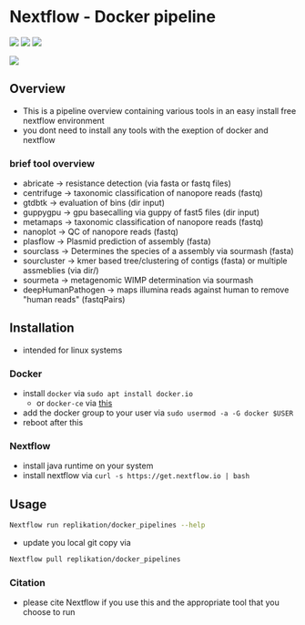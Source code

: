 # Nextflow - Docker pipeline

![](https://img.shields.io/badge/nextflow-19.10.0-brightgreen)
![](https://img.shields.io/badge/uses-docker-blue.svg)
![](https://img.shields.io/badge/licence-GPL--3.0-lightgrey.svg)

![](https://github.com/replikation/docker_pipelines/workflows/Syntax_check/badge.svg)

## Overview

* This is a pipeline overview containing various tools in an easy install free nextflow environment
* you dont need to install any tools with the exeption of docker and nextflow

### brief tool overview

* abricate -> resistance detection (via fasta or fastq files)
* centrifuge -> taxonomic classification of nanopore reads (fastq)
* gtdbtk -> evaluation of bins (dir input)
* guppygpu -> gpu basecalling via guppy of fast5 files (dir input)
* metamaps -> taxonomic classification of nanopore reads (fastq) 
* nanoplot -> QC of nanopore reads (fastq)
* plasflow -> Plasmid prediction of assembly (fasta)
* sourclass -> Determines the species of a assembly via sourmash (fasta)
* sourcluster -> kmer based tree/clustering of contigs (fasta) or multiple assmeblies (via dir/)
* sourmeta -> metagenomic WIMP determination via sourmash
* deepHumanPathogen -> maps illumina reads against human to remove "human reads" (fastqPairs)

## Installation

* intended for linux systems

### Docker

* install `docker` via `sudo apt install docker.io`
	* or `docker-ce` via [this](https://docs.docker.com/install/linux/docker-ce/ubuntu/)
* add the docker group to your user via `sudo usermod -a -G docker $USER`
* reboot after this

### Nextflow

* install java runtime on your system
* install nextflow via ``curl -s https://get.nextflow.io | bash``

## Usage

````bash
Nextflow run replikation/docker_pipelines --help
````

* update you local git copy via 

````bash
Nextflow pull replikation/docker_pipelines
````


### Citation

* please cite Nextflow if you use this and the appropriate tool that you choose to run
